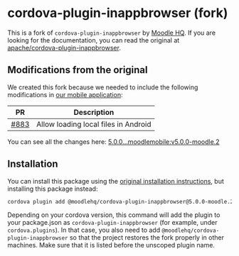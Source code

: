 # cordova-plugin-inappbrowser (fork)

This is a fork of `cordova-plugin-inappbrowser` by [Moodle HQ](https://moodle.com/). If you are looking for the documentation, you can read the original at [apache/cordova-plugin-inappbrowser](https://github.com/apache/cordova-plugin-inappbrowser).

## Modifications from the original

We created this fork because we needed to include the following modifications in [our mobile application](https://github.com/moodlehq/moodleapp):

| PR | Description |
| -- | ----------- |
| [#883](https://github.com/apache/cordova-plugin-inappbrowser/pull/883) | Allow loading local files in Android |

You can see all the changes here: [5.0.0...moodlemobile:v5.0.0-moodle.2](https://github.com/apache/cordova-plugin-inappbrowser/compare/5.0.0...moodlemobile:v5.0.0-moodle.2)

## Installation

You can install this package using the [original installation instructions](https://github.com/apache/cordova-plugin-inappbrowser#installation), but installing this package instead:

```sh
cordova plugin add @moodlehq/cordova-plugin-inappbrowser@5.0.0-moodle.2
```

Depending on your cordova version, this command will add the plugin to your package.json as `cordova-plugin-inappbrowser` (for example, under `cordova.plugins`). In that case, you also need to add `@moodlehq/cordova-plugin-inappbrowser` so that the project restores the fork properly in other machines. Make sure that it is listed before the unscoped plugin name.
